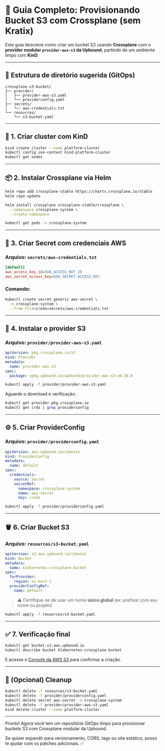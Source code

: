# 📘 Guia Completo: Provisionando Bucket S3 com Crossplane (sem Kratix)

Este guia descreve como criar um bucket S3 usando **Crossplane** com o **provider modular `provider-aws-s3` da Upbound**, partindo de um ambiente limpo com **KinD**.

---

## 📁 Estrutura de diretório sugerida (GitOps)

```
crossplane-s3-bucket/
├── provider/
│   ├── provider-aws-s3.yaml
│   └── providerconfig.yaml
├── secrets/
│   └── aws-credentials.txt
└── resources/
    └── s3-bucket.yaml
```

---

## 🧱 1. Criar cluster com KinD

```bash
kind create cluster --name platform-cluster
kubectl config use-context kind-platform-cluster
kubectl get nodes
```

---

## 📦 2. Instalar Crossplane via Helm

```bash
helm repo add crossplane-stable https://charts.crossplane.io/stable
helm repo update

helm install crossplane crossplane-stable/crossplane \
  --namespace crossplane-system \
  --create-namespace

kubectl get pods -n crossplane-system
```

---

## 🔐 3. Criar Secret com credenciais AWS

### Arquivo: `secrets/aws-credentials.txt`

```ini
[default]
aws_access_key_id=SUA_ACCESS_KEY_ID
aws_secret_access_key=SUA_SECRET_ACCESS_KEY
```

### Comando:

```bash
kubectl create secret generic aws-secret \
  -n crossplane-system \
  --from-file=creds=secrets/aws-credentials.txt
```

---

## 🔌 4. Instalar o provider S3

### Arquivo: `provider/provider-aws-s3.yaml`

```yaml
apiVersion: pkg.crossplane.io/v1
kind: Provider
metadata:
  name: provider-aws-s3
spec:
  package: xpkg.upbound.io/upbound/provider-aws-s3:v0.38.0
```

```bash
kubectl apply -f provider/provider-aws-s3.yaml
```

Aguarde o download e verificação:

```bash
kubectl get provider.pkg.crossplane.io
kubectl get crds | grep providerconfig
```

---

## ⚙️ 5. Criar ProviderConfig

### Arquivo: `provider/providerconfig.yaml`

```yaml
apiVersion: aws.upbound.io/v1beta1
kind: ProviderConfig
metadata:
  name: default
spec:
  credentials:
    source: Secret
    secretRef:
      namespace: crossplane-system
      name: aws-secret
      key: creds
```

```bash
kubectl apply -f provider/providerconfig.yaml
```

---

## 🪣 6. Criar Bucket S3

### Arquivo: `resources/s3-bucket.yaml`

```yaml
apiVersion: s3.aws.upbound.io/v1beta1
kind: Bucket
metadata:
  name: klebernetes-crossplane-bucket
spec:
  forProvider:
    region: us-east-1
  providerConfigRef:
    name: default
```

> ⚠️ Certifique-se de usar um nome **único global** (ex: prefixar com seu nome ou projeto)

```bash
kubectl apply -f resources/s3-bucket.yaml
```

---

## ✅ 7. Verificação final

```bash
kubectl get bucket.s3.aws.upbound.io
kubectl describe bucket klebernetes-crossplane-bucket
```

E acesse o [Console da AWS S3](https://s3.console.aws.amazon.com/s3) para confirmar a criação.

---

## 🧹 (Opcional) Cleanup

```bash
kubectl delete -f resources/s3-bucket.yaml
kubectl delete -f provider/providerconfig.yaml
kubectl delete secret aws-secret -n crossplane-system
kubectl delete -f provider/provider-aws-s3.yaml
kind delete cluster --name platform-cluster
```

---

Pronto! Agora você tem um repositório GitOps limpo para provisionar buckets S3 com Crossplane modular da Upbound.

Se quiser expandir para versionamento, CORS, tags ou site estático, posso te ajudar com os patches adicionais. ✅

